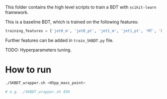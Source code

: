 This folder contains the high level scripts to train a BDT with `scikit-learn` framework.

This is a baseline BDT, which is trained on the following features:
``` python
training_features = ['jet0_m', 'jet0_pt', 'jet1_m', 'jet1_pt', 'MT', 'DYjj', 'Mll', 'DPhillMET', 'DEtall', 'DYll']
```
Further features can be added in `train_SKBDT.py` file.

TODO: Hyperparameters tuning.

# How to run
``` bash
./SKBDT_wrapper.sh <H5pp_mass_point>

# e.g. ./SKBDT_wrapper.sh 450

```
